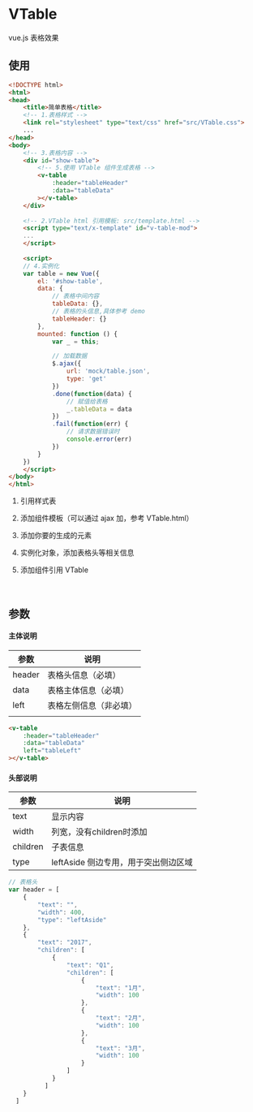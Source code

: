 # VTable

vue.js 表格效果

## 使用

```html
<!DOCTYPE html>
<html>
<head>
	<title>简单表格</title>
	<!-- 1.表格样式 -->
	<link rel="stylesheet" type="text/css" href="src/VTable.css">
	...
</head>
<body>
    <!-- 3.表格内容 -->
	<div id="show-table">
		<!-- 5.使用 VTable 组件生成表格 -->
		<v-table 
			:header="tableHeader" 
			:data="tableData"
		></v-table>
	</div>
  
    <!-- 2.VTable html 引用模板: src/template.html -->
    <script type="text/x-template" id="v-table-mod">
    ...
    </script>
  
    <script>
    // 4.实例化
    var table = new Vue({
        el: '#show-table',
        data: {
            // 表格中间内容
            tableData: {},
            // 表格的头信息,具体参考 demo
            tableHeader: {}
        },
        mounted: function () {
            var _ = this;

            // 加载数据
            $.ajax({
                url: 'mock/table.json',
                type: 'get'
            })
            .done(function(data) {
                // 赋值给表格
                _.tableData = data
            })
            .fail(function(err) {
                // 请求数据错误时
                console.error(err)
            })
        }
    })
    </script>
</body>
</html>
```

1. 引用样式表

2. 添加组件模板（可以通过 ajax 加，参考 VTable.html）

3. 添加你要的生成的元素

4. 实例化对象，添加表格头等相关信息

5. 添加组件引用 VTable

   ​

## 参数

#### 主体说明

| 参数     | 说明          |
| ------ | ----------- |
| header | 表格头信息（必填）   |
| data   | 表格主体信息（必填）  |
| left   | 表格左侧信息（非必填） |
|        |             |

```html
<v-table 
    :header="tableHeader" 
    :data="tableData"
    left="tableLeft"
></v-table>
```

#### 头部说明

| 参数       | 说明                      |
| -------- | ----------------------- |
| text     | 显示内容                    |
| width    | 列宽，没有children时添加        |
| children | 子表信息                    |
| type     | leftAside 侧边专用，用于突出侧边区域 |

```javascript
// 表格头
var header = [
    {
        "text": "",
        "width": 400,
        "type": "leftAside"
    },
    {
        "text": "2017",
        "children": [
            {
                "text": "Q1",
                "children": [
                    {
                        "text": "1月",
                        "width": 100
                    },
                    {
                        "text": "2月",
                        "width": 100
                    },
                    {
                        "text": "3月",
                        "width": 100
                    }
                ]
            }
          ]
    }
  ]
```

